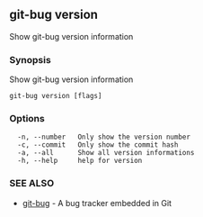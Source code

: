 ## git-bug version

Show git-bug version information

### Synopsis

Show git-bug version information

```
git-bug version [flags]
```

### Options

```
  -n, --number   Only show the version number
  -c, --commit   Only show the commit hash
  -a, --all      Show all version informations
  -h, --help     help for version
```

### SEE ALSO

* [git-bug](git-bug.md)	 - A bug tracker embedded in Git

